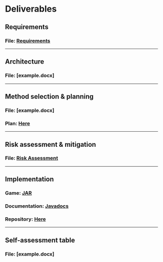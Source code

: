 # Deliverables

## Requirements

### File: [Requirements](deliverables/Req1.pdf)

<hr/>

## Architecture

### File: [example.docx]

<hr/>

## Method selection & planning

### File: [example.docx]
### Plan: [Here](plan/plan.md)

<hr/>

## Risk assessment & mitigation

### File: [Risk Assessment](deliverables/Risk1.pdf)

<hr/>

## Implementation

### Game: [JAR](Dragon-Boat-Race.jar)
### Documentation: [Javadocs](javadoc/index.html)
### Repository: [Here](https://github.com/ENG1-Team-8/Dragon-Race)

<hr/>

## Self-assessment table

### File: [example.docx]


